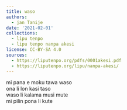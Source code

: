 ```yaml
---
title: waso
authors:
  - jan Tanije
date: '2021-02-01'
collections:
  - lipu tenpo
  - lipu tenpo nanpa akesi
license: CC-BY-SA 4.0
sources:
  - https://liputenpo.org/pdfs/0001akesi.pdf
  - https://liputenpo.org/lipu/nanpa-akesi/
---
```


mi pana e moku tawa waso\
ona li lon kasi taso\
waso li kalama musi mute\
mi pilin pona li kute
